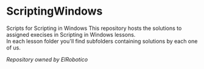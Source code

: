# ScriptingWindows
Scripts for Scripting in Windows
This repository hosts the solutions to assigned execises in Scripting in Windows lessons.<br>
In each lesson folder you'll find subfolders containing solutions by each one of us.

<i>Repository owned by ElRobotico</i>
